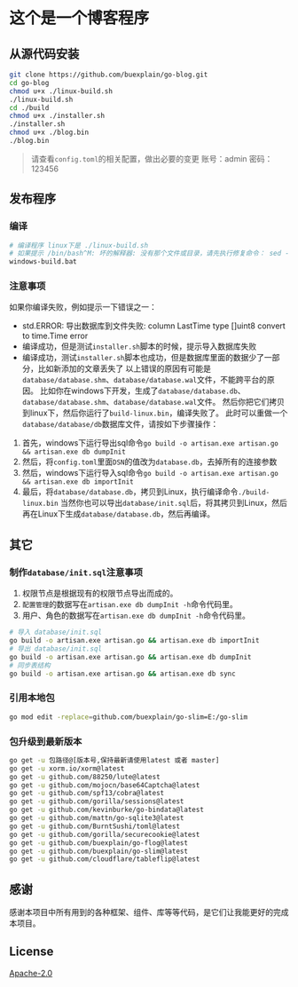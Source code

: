 # 这个是一个博客程序

## 从源代码安装

```bash
git clone https://github.com/buexplain/go-blog.git
cd go-blog
chmod u+x ./linux-build.sh
./linux-build.sh
cd ./build
chmod u+x ./installer.sh
./installer.sh
chmod u+x ./blog.bin
./blog.bin
```
> 请查看`config.toml`的相关配置，做出必要的变更
> 账号：admin
> 密码：123456

## 发布程序

### 编译

```bash
# 编译程序 linux下是 ./linux-build.sh
# 如果提示 /bin/bash^M: 坏的解释器: 没有那个文件或目录，请先执行修复命令： sed -i 's/\r$//' linux-build.sh
windows-build.bat
```

### 注意事项
如果你编译失败，例如提示一下错误之一：
* std.ERROR: 导出数据库到文件失败: column LastTime type []uint8 convert to time.Time error
* 编译成功，但是测试`installer.sh`脚本的时候，提示导入数据库失败
* 编译成功，测试`installer.sh`脚本也成功，但是数据库里面的数据少了一部分，比如新添加的文章丢失了
以上错误的原因有可能是`database/database.shm`、`database/database.wal`文件，不能跨平台的原因。
比如你在windows下开发，生成了`database/database.db`、`database/database.shm`、`database/database.wal`文件。
然后你把它们拷贝到linux下，然后你运行了`build-linux.bin`，编译失败了。
此时可以重做一个`database/database/db`数据库文件，请按如下步骤操作：
1. 首先，windows下运行导出sql命令`go build -o artisan.exe artisan.go && artisan.exe db dumpInit`
2. 然后，将`config.toml`里面`DSN`的值改为`database.db`，去掉所有的连接参数
3. 然后，windows下运行导入sql命令`go build -o artisan.exe artisan.go && artisan.exe db importInit`
4. 最后，将`database/database.db`，拷贝到Linux，执行编译命令`./build-linux.bin`
当然你也可以导出`database/init.sql`后，将其拷贝到Linux，然后再在Linux下生成`database/database.db`，然后再编译。

## 其它

### 制作`database/init.sql`注意事项

1. 权限节点是根据现有的权限节点导出而成的。
2. `配置管理`的数据写在`artisan.exe db dumpInit -h`命令代码里。
3. 用户、角色的数据写在`artisan.exe db dumpInit -h`命令代码里。

```bash
# 导入 database/init.sql
go build -o artisan.exe artisan.go && artisan.exe db importInit
# 导出 database/init.sql
go build -o artisan.exe artisan.go && artisan.exe db dumpInit
# 同步表结构
go build -o artisan.exe artisan.go && artisan.exe db sync
```

### 引用本地包
```bash
go mod edit -replace=github.com/buexplain/go-slim=E:/go-slim
```

### 包升级到最新版本
```bash
go get -u 包路径@[版本号,保持最新请使用latest 或者 master]
go get -u xorm.io/xorm@latest
go get -u github.com/88250/lute@latest
go get -u github.com/mojocn/base64Captcha@latest
go get -u github.com/spf13/cobra@latest
go get -u github.com/gorilla/sessions@latest
go get -u github.com/kevinburke/go-bindata@latest
go get -u github.com/mattn/go-sqlite3@latest
go get -u github.com/BurntSushi/toml@latest
go get -u github.com/gorilla/securecookie@latest
go get -u github.com/buexplain/go-flog@latest
go get -u github.com/buexplain/go-slim@latest
go get -u github.com/cloudflare/tableflip@latest
```

## 感谢

感谢本项目中所有用到的各种框架、组件、库等等代码，是它们让我能更好的完成本项目。

## License
[Apache-2.0](http://www.apache.org/licenses/LICENSE-2.0.html)
